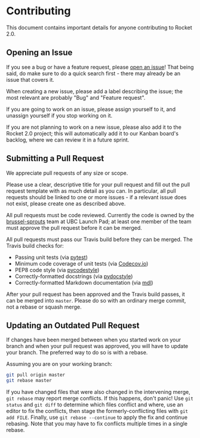# Contributing

This document contains important details for anyone contributing to Rocket 2.0.

## Opening an Issue

If you see a bug or have a feature request, please [open an issue](https://github.com/ubclaunchpad/rocket2.0/issues)!
That being said, do make sure to do a quick search first - there may
already be an issue that covers it.

When creating a new issue, please add a label describing the issue;
the most relevant are probably "Bug" and "Feature request".

If you are going to work on an issue, please assign yourself to it,
and unassign yourself if you stop working on it.

If you are not planning to work on a new issue, please also add it
to the Rocket 2.0 project; this will automatically add it to our
Kanban board's backlog, where we can review it in a future sprint.

## Submitting a Pull Request

We appreciate pull requests of any size or scope.

Please use a clear, descriptive title for your pull request and fill
out the pull request template with as much detail as you can. In
particular, all pull requests should be linked to one or more
issues - if a relevant issue does not exist, please create one as
described above.

All pull requests must be code reviewed. Currently the code is owned by the
[brussel-sprouts](https://github.com/orgs/ubclaunchpad/teams/brussel-sprouts)
team at UBC Launch Pad; at least one member of the team must approve the pull
request before it can be merged.

All pull requests must pass our Travis build before they can be merged.
The Travis build checks for:

* Passing unit tests (via [pytest](https://pytest.org))
* Minimum code coverage of unit tests (via [Codecov.io](https://codecov.io/))
* PEP8 code style (via [pycodestyle](http://pycodestyle.pycqa.org/en/latest/))
* Correctly-formatted docstrings (via [pydocstyle](http://www.pydocstyle.org/en/2.1.1/))
* Correctly-formatted Markdown documentation (via [mdl](https://github.com/markdownlint/markdownlint))

After your pull request has been approved and the Travis build passes,
it can be merged into `master`. Please do so with an ordinary merge commit,
not a rebase or squash merge.

## Updating an Outdated Pull Request

If changes have been merged between when you started work on your branch and when
your pull request was approved, you will have to update your branch.
The preferred way to do so is with a rebase.

Assuming you are on your working branch:

```bash
git pull origin master
git rebase master
```

If you have changed files that were also changed in the intervening merge,
`git rebase` may report merge conflicts. If this happens, don't panic!
Use `git status` and `git diff` to determine which files conflict and where,
use an editor to fix the conflicts, then stage the formerly-conflicting files
with `git add FILE`. Finally, use `git rebase --continue` to apply the fix and
continue rebasing. Note that you may have to fix conflicts multiple times
in a single rebase.
